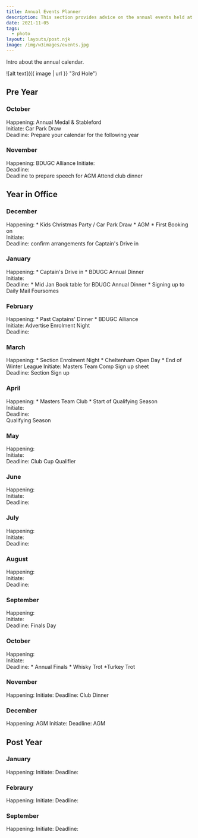 ```yaml
---
title: Annual Events Planner
description: This section provides advice on the annual events held at the golf club
date: 2021-11-05
tags:
  - photo
layout: layouts/post.njk
image: /img/w3images/events.jpg
---
```

Intro about the annual calendar.

![alt text]({{ image | url }} "3rd Hole")

<h2>Pre Year</h2>

<h3>October</h3>
Happening: Annual Medal & Stableford <br>
Initiate: Car Park Draw <br>
Deadline: Prepare your calendar for the following year

<h3>November</h3>
Happening: BDUGC Alliance
Initiate: <br>
Deadline: <br>
Deadline to prepare speech for AGM
Attend club dinner

<h2>Year in Office</h2>

<h3>December</h3>
Happening:
* Kids Christmas Party / Car Park Draw
* AGM
* First Booking on <br>
Initiate: <br>
Deadline: confirm arrangements for Captain's Drive in

<h3>January</h3>
Happening: 
* Captain's Drive in
* BDUGC Annual Dinner <br>
Initiate: <br>
Deadline: 
* Mid Jan Book table for BDUGC Annual Dinner 
* Signing up to Daily Mail Foursomes

<h3>February</h3>
Happening: 
* Past Captains' Dinner
* BDUGC Alliance  <br>
Initiate: Advertise Enrolment Night  <br>
Deadline:


<h3>March</h3>
Happening: 
* Section Enrolment Night
* Cheltenham Open Day
* End of Winter League
Initiate: Masters Team Comp Sign up sheet <br>
Deadline:
Section Sign up

<h3>April</h3>
Happening:
* Masters Team Club
* Start of Qualifying Season  <br>
Initiate:  <br>
Deadline: <br>
Qualifying Season

<h3>May</h3>
Happening: <br>
Initiate: <br>
Deadline:
Club Cup Qualifier

<h3>June</h3>
Happening:  <br>
Initiate:  <br>
Deadline: 

<h3>July</h3>
Happening:  <br>
Initiate:  <br>
Deadline: 

<h3>August</h3>
Happening:  <br>
Initiate:  <br>
Deadline: 

<h3>September</h3>
Happening:  <br>
Initiate:  <br>
Deadline: 
Finals Day

<h3>October</h3>
Happening:  <br>
Initiate:  <br>
Deadline: 
* Annual Finals
* Whisky Trot
*Turkey Trot

<h3>November</h3>
Happening:
Initiate:
Deadline:
Club Dinner

<h3>December</h3>
Happening: AGM
Initiate:
Deadline:
AGM

<h2>Post Year</h2>
<h3>January</h3>
Happening:
Initiate:
Deadline:

<h3>Febraury</h3>
Happening:
Initiate:
Deadline:

<h3>September</h3>
Happening:
Initiate:
Deadline: